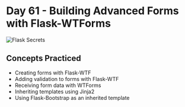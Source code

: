 # Day 61 - Building Advanced Forms with Flask-WTForms

![Flask Secrets](https://github.com/laurasmendozad/100-Days-Of-Code-Python/assets/58611097/761efd88-fc6d-400e-b34a-4944f7041e7c)

## Concepts Practiced

- Creating forms with Flask-WTF
- Adding validation to forms with Flask-WTF
- Receiving form data with WTForms
- Inheriting templates using Jinja2
- Using Flask-Bootstrap as an inherited template
